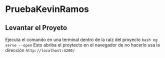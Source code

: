 # PruebaKevinRamos


## Levantar el Proyeto

Ejecuta el comando en una terminal dentro de la raíz del proyecto
`` bash
ng serve --open
`` 
Esto abriba el proytecto en el navegador de no hacerlo usa la dirección `http://localhost:4200/`